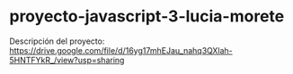 # proyecto-javascript-3-lucia-morete

Descripción del proyecto: https://drive.google.com/file/d/16yg17mhEJau_nahq3QXlah-5HNTFYkR_/view?usp=sharing
